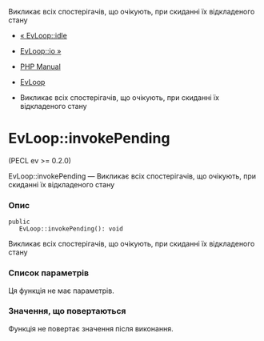 Викликає всіх спостерігачів, що очікують, при скиданні їх відкладеного стану

-   [« EvLoop::idle](evloop.idle.md)
    
-   [EvLoop::io »](evloop.io.md)
    
-   [PHP Manual](index.md)
    
-   [EvLoop](class.evloop.md)
    
-   Викликає всіх спостерігачів, що очікують, при скиданні їх відкладеного стану
    

# EvLoop::invokePending

(PECL ev >= 0.2.0)

EvLoop::invokePending — Викликає всіх спостерігачів, що очікують, при скиданні їх відкладеного стану

### Опис

```methodsynopsis
public
   EvLoop::invokePending(): void
```

Викликає всіх спостерігачів, що очікують, при скиданні їх відкладеного стану

### Список параметрів

Ця функція не має параметрів.

### Значення, що повертаються

Функція не повертає значення після виконання.